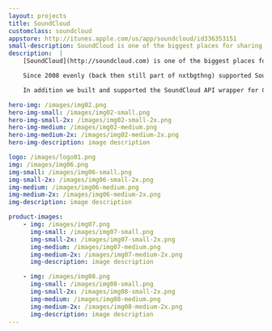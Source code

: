 ```yaml
---
layout: projects
title: SoundCloud
customclass: soundcloud
appstore: http://itunes.apple.com/us/app/soundcloud/id336353151
small-description: SoundCloud is one of the biggest places for sharing music and sounds on the web. We built their first app.
description:  |
    [SoundCloud](http://soundcloud.com) is one of the biggest places for sharing music and sounds on the web.

    Since 2008 evenly (back then still part of nxtbgthng) supported SoundCloud in the development of the official SoundCloud app for iPhone and iPad. We built the app from the ground up and helped build the iPad user interface that was launched in the fall of 2011. At the end of 2012 development was handed over to SoundCloud's internal team.

    In addition we built and supported the SoundCloud API wrapper for Cocoa touch, that is used by hundreds of developers to built upon the SoundCloud API. Of course the official SoundCloud app is built upon this library.

hero-img: /images/img02.png
hero-img-small: /images/img02-small.png
hero-img-small-2x: /images/img02-small-2x.png
hero-img-medium: /images/img02-medium.png
hero-img-medium-2x: /images/img02-medium-2x.png
hero-img-description: image description

logo: /images/logo01.png
img: /images/img06.png
img-small: /images/img06-small.png
img-small-2x: /images/img06-small-2x.png
img-medium: /images/img06-medium.png
img-medium-2x: /images/img06-medium-2x.png
img-description: image description

product-images:
    - img: /images/img07.png
      img-small: /images/img07-small.png
      img-small-2x: /images/img07-small-2x.png
      img-medium: /images/img07-medium.png
      img-medium-2x: /images/img07-medium-2x.png
      img-description: image description

    - img: /images/img08.png
      img-small: /images/img08-small.png
      img-small-2x: /images/img08-small-2x.png
      img-medium: /images/img08-medium.png
      img-medium-2x: /images/img08-medium-2x.png
      img-description: image description
---
```

